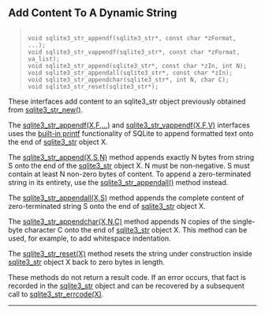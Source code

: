 ## Add Content To A Dynamic String




> ```
> 
> void sqlite3_str_appendf(sqlite3_str*, const char *zFormat, ...);
> void sqlite3_str_vappendf(sqlite3_str*, const char *zFormat, va_list);
> void sqlite3_str_append(sqlite3_str*, const char *zIn, int N);
> void sqlite3_str_appendall(sqlite3_str*, const char *zIn);
> void sqlite3_str_appendchar(sqlite3_str*, int N, char C);
> void sqlite3_str_reset(sqlite3_str*);
> 
> ```



These interfaces add content to an sqlite3\_str object previously obtained
from [sqlite3\_str\_new()](#sqlite3_str_new).


The [sqlite3\_str\_appendf(X,F,...)](#sqlite3_str_append) and
[sqlite3\_str\_vappendf(X,F,V)](#sqlite3_str_append) interfaces uses the [built\-in printf](printf.html)
functionality of SQLite to append formatted text onto the end of
[sqlite3\_str](#sqlite3_str) object X.


The [sqlite3\_str\_append(X,S,N)](#sqlite3_str_append) method appends exactly N bytes from string S
onto the end of the [sqlite3\_str](#sqlite3_str) object X. N must be non\-negative.
S must contain at least N non\-zero bytes of content. To append a
zero\-terminated string in its entirety, use the [sqlite3\_str\_appendall()](#sqlite3_str_append)
method instead.


The [sqlite3\_str\_appendall(X,S)](#sqlite3_str_append) method appends the complete content of
zero\-terminated string S onto the end of [sqlite3\_str](#sqlite3_str) object X.


The [sqlite3\_str\_appendchar(X,N,C)](#sqlite3_str_append) method appends N copies of the
single\-byte character C onto the end of [sqlite3\_str](#sqlite3_str) object X.
This method can be used, for example, to add whitespace indentation.


The [sqlite3\_str\_reset(X)](#sqlite3_str_append) method resets the string under construction
inside [sqlite3\_str](#sqlite3_str) object X back to zero bytes in length.


These methods do not return a result code. If an error occurs, that fact
is recorded in the [sqlite3\_str](#sqlite3_str) object and can be recovered by a
subsequent call to [sqlite3\_str\_errcode(X)](#sqlite3_str_errcode).




---


